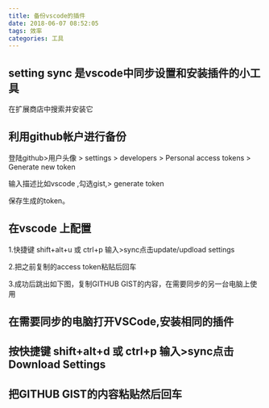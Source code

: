 ```yaml
---
title: 备份vscode的插件
date: 2018-06-07 08:52:05
tags: 效率
categories: 工具
---
```


## setting sync 是vscode中同步设置和安装插件的小工具

在扩展商店中搜索并安装它

## 利用github帐户进行备份

登陆github>用户头像 > settings > developers > Personal access tokens > Generate new token

输入描述比如vscode ,勾选gist,> generate token

保存生成的token。

## 在vscode 上配置

1.快捷键 shift+alt+u 或 ctrl+p 输入>sync点击update/updload settings

2.把之前复制的access token粘贴后回车

3.成功后跳出如下图，复制GITHUB GIST的内容，在需要同步的另一台电脑上使用

## 在需要同步的电脑打开VSCode,安装相同的插件

## 按快捷键 shift+alt+d 或 ctrl+p 输入>sync点击Download Settings

## 把GITHUB GIST的内容粘贴然后回车